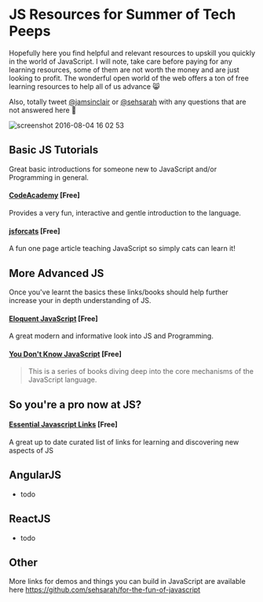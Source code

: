 # JS Resources for Summer of Tech Peeps

Hopefully here you find helpful and relevant resources to upskill you quickly in the world of JavaScript. I will note, take care before paying for any learning resources, some of them are not worth the money and are just looking to profit. The wonderful open world of the web offers a ton of free learning resources to help all of us advance :smile_cat:

Also, totally tweet <a href="https://twitter.com/jamsinclair" target="_blank">@jamsinclair</a> or <a href="https://twitter.com/sehsarah" target="_blank">@sehsarah</a> with any questions that are not answered here :dancer:

![screenshot 2016-08-04 16 02 53](https://cloud.githubusercontent.com/assets/1064684/17389993/f759831e-5a5c-11e6-93ba-ebdc24538c9f.png)

## Basic JS Tutorials

Great basic introductions for someone new to JavaScript and/or Programming in general.

#### [CodeAcademy](https://www.codecademy.com/learn/javascript) [Free]
Provides a very fun, interactive and gentle introduction to the language.

#### [jsforcats](http://jsforcats.com/) [Free]

A fun one page article teaching JavaScript so simply cats can learn it!

## More Advanced JS

Once you've learnt the basics these links/books should help further increase your in depth understanding of JS.

#### [Eloquent JavaScript](http://eloquentjavascript.net/) [Free]

A great modern and informative look into JS and Programming.

#### [You Don't Know JavaScript](https://github.com/getify/You-Dont-Know-JS) [Free]

> This is a series of books diving deep into the core mechanisms of the JavaScript language.

## So you're a pro now at JS?

#### [Essential Javascript Links](https://github.com/ericelliott/essential-javascript-links) [Free]

A great up to date curated list of links for learning and discovering new aspects of JS

## AngularJS

- todo

## ReactJS

- todo

## Other

More links for demos and things you can build in JavaScript are available here https://github.com/sehsarah/for-the-fun-of-javascript
